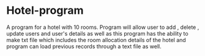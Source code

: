 # Hotel-program
A program for a hotel with 10 rooms. Program will allow user to add , delete , update users and user's details as well as this program has the ability to make txt file which includes the room allocation details of the hotel and program can load previous records through a text file as well.
